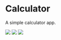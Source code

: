 # Calculator
A simple calculator app.

![](https://user-images.githubusercontent.com/56514855/120931330-b2e8c180-c70e-11eb-917c-e0f2dc4aae3c.jpeg)
![](https://user-images.githubusercontent.com/56514855/120931331-b419ee80-c70e-11eb-98ca-bf29e257aa62.jpeg)
![](https://user-images.githubusercontent.com/56514855/120931230-47065900-c70e-11eb-9379-860d50b76128.jpeg)
